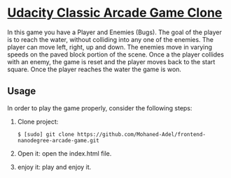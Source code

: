 # [Udacity Classic Arcade Game Clone](https://github.com/udacity/frontend-nanodegree-arcade-game)

In this game you have a Player and Enemies (Bugs). The goal of the player is to reach the water, without colliding into any one of the enemies. The player can move left, right, up and down. The enemies move in varying speeds on the paved block portion of the scene. Once a the player collides with an enemy, the game is reset and the player moves back to the start square. Once the player reaches the water the game is won.

## Usage

In order to play the game properly, consider the following steps:

1. Clone project:

    ```
    $ [sudo] git clone https://github.com/Mohaned-Adel/frontend-nanodegree-arcade-game.git

2. Open it:
    open the index.html file.

3. enjoy it: 
    play and enjoy it.
